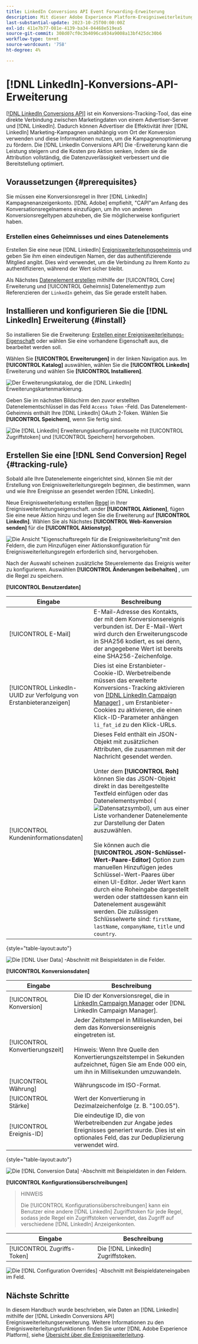 ```yaml
---
title: LinkedIn Conversions API Event Forwarding-Erweiterung
description: Mit dieser Adobe Experience Platform-Ereignisweiterleitungserweiterung können Sie die Leistung Ihrer LinkedIn-Marketingkampagne messen.
last-substantial-update: 2023-10-25T00:00:00Z
exl-id: 411e7b77-081e-4139-ba34-04468e519ea5
source-git-commit: 308d07cf0c3b4096ca934a9008a13bf425dc30b6
workflow-type: tm+mt
source-wordcount: '758'
ht-degree: 4%

---
```


# [!DNL LinkedIn]-Konversions-API-Erweiterung

[[!DNL LinkedIn Conversions API]](https://learn.microsoft.com/en-us/linkedin/marketing/integrations/ads-reporting/conversions-api) ist ein Konversions-Tracking-Tool, das eine direkte Verbindung zwischen Marketingdaten von einem Advertiser-Server und [!DNL LinkedIn]. Dadurch können Advertiser die Effektivität ihrer [!DNL LinkedIn] Marketing-Kampagnen unabhängig vom Ort der Konversion verwenden und diese Informationen nutzen, um die Kampagnenoptimierung zu fördern. Die [!DNL LinkedIn Conversions API] Die -Erweiterung kann die Leistung steigern und die Kosten pro Aktion senken, indem sie die Attribution vollständig, die Datenzuverlässigkeit verbessert und die Bereitstellung optimiert.

## Voraussetzungen {#prerequisites}

Sie müssen eine Konversionsregel in Ihrer [!DNL LinkedIn] Kampagnenanzeigenkonto. [!DNL Adobe] empfiehlt, &quot;CAPI&quot;am Anfang des Konversationsregelnamens einzufügen, um ihn von anderen Konversionsregeltypen abzuheben, die Sie möglicherweise konfiguriert haben.

### Erstellen eines Geheimnisses und eines Datenelements

Erstellen Sie eine neue [!DNL LinkedIn] [Ereignisweiterleitungsgeheimnis](../../../ui/event-forwarding/secrets.md) und geben Sie ihm einen eindeutigen Namen, der das authentifizierende Mitglied angibt. Dies wird verwendet, um die Verbindung zu Ihrem Konto zu authentifizieren, während der Wert sicher bleibt.

Als Nächstes [Datenelement erstellen](../../../ui/managing-resources/data-elements.md#create-a-data-element) mithilfe der [!UICONTROL Core] Erweiterung und [!UICONTROL Geheimnis] Datenelementtyp zum Referenzieren der `LinkedIn` geheim, das Sie gerade erstellt haben.

## Installieren und konfigurieren Sie die [!DNL LinkedIn] Erweiterung {#install}

So installieren Sie die Erweiterung: [Erstellen einer Ereignisweiterleitungs-Eigenschaft](../../../ui/event-forwarding/overview.md#properties) oder wählen Sie eine vorhandene Eigenschaft aus, die bearbeitet werden soll.

Wählen Sie **[!UICONTROL Erweiterungen]** in der linken Navigation aus. Im **[!UICONTROL Katalog]** auswählen, wählen Sie die **[!UICONTROL LinkedIn]** Erweiterung und wählen Sie **[!UICONTROL Installieren]**.

![Der Erweiterungskatalog, der die [!DNL LinkedIn] Erweiterungskartenmarkierung.](../../../images/extensions/server/linkedin/install-extension.png)

Geben Sie im nächsten Bildschirm den zuvor erstellten Datenelementschlüssel in das Feld `Access Token` -Feld. Das Datenelement-Geheimnis enthält Ihre [!DNL LinkedIn] OAuth 2-Token. Wählen Sie **[!UICONTROL Speichern]**, wenn Sie fertig sind.

![Die [!DNL LinkedIn] Erweiterungskonfigurationsseite mit [!UICONTROL Zugriffstoken] und [!UICONTROL Speichern] hervorgehoben.](../../../images/extensions/server/linkedin/configure-extension.png)

## Erstellen Sie eine [!DNL Send Conversion] Regel {#tracking-rule}

Sobald alle Ihre Datenelemente eingerichtet sind, können Sie mit der Erstellung von Ereignisweiterleitungsregeln beginnen, die bestimmen, wann und wie Ihre Ereignisse an gesendet werden [!DNL LinkedIn].

Neue Ereignisweiterleitung erstellen [Regel](../../../ui/managing-resources/rules.md) in Ihrer Ereignisweiterleitungseigenschaft. under **[!UICONTROL Aktionen]**, fügen Sie eine neue Aktion hinzu und legen Sie die Erweiterung auf **[!UICONTROL LinkedIn]**. Wählen Sie als Nächstes **[!UICONTROL Web-Konversion senden]** für die **[!UICONTROL Aktionstyp]**.

![Die Ansicht &quot;Eigenschaftsregeln für die Ereignisweiterleitung&quot;mit den Feldern, die zum Hinzufügen einer Aktionskonfiguration für Ereignisweiterleitungsregeln erforderlich sind, hervorgehoben.](../../../images/extensions/server/linkedin/linkedin-event-action.png)

Nach der Auswahl scheinen zusätzliche Steuerelemente das Ereignis weiter zu konfigurieren. Auswählen **[!UICONTROL Änderungen beibehalten]** , um die Regel zu speichern.

**[!UICONTROL Benutzerdaten]**

| Eingabe | Beschreibung |
| --- | --- |
| [!UICONTROL E-Mail] | E-Mail-Adresse des Kontakts, der mit dem Konversionsereignis verbunden ist. Der E-Mail-Wert wird durch den Erweiterungscode in SHA256 kodiert, es sei denn, der angegebene Wert ist bereits eine SHA256-Zeichenfolge. |
| [!UICONTROL LinkedIn-UUID zur Verfolgung von Erstanbieteranzeigen] | Dies ist eine Erstanbieter-Cookie-ID. Werbetreibende müssen das erweiterte Konversions-Tracking aktivieren von [[!DNL LinkedIn Campaign Manager]](https://www.linkedin.com/help/lms/answer/a423304/enable-first-party-cookies-on-a-linkedin-insight-tag) , um Erstanbieter-Cookies zu aktivieren, die einen Klick-ID-Parameter anhängen `li_fat_id` zu den Klick-URLs. |
| [!UICONTROL Kundeninformationsdaten] | Dieses Feld enthält ein JSON-Objekt mit zusätzlichen Attributen, die zusammen mit der Nachricht gesendet werden.<br><br>Unter dem **[!UICONTROL Roh]** können Sie das JSON-Objekt direkt in das bereitgestellte Textfeld einfügen oder das Datenelementsymbol (![Datensatzsymbol](../../../images/extensions/server/aws/data-element-icon.png)), um aus einer Liste vorhandener Datenelemente zur Darstellung der Daten auszuwählen.<br><br>Sie können auch die **[!UICONTROL JSON-Schlüssel-Wert-Paare-Editor]** Option zum manuellen Hinzufügen jedes Schlüssel-Wert-Paares über einen UI-Editor. Jeder Wert kann durch eine Roheingabe dargestellt werden oder stattdessen kann ein Datenelement ausgewählt werden. Die zulässigen Schlüsselwerte sind: `firstName`, `lastName`, `companyName`, `title` und `country`. |

{style="table-layout:auto"}

![Die [!DNL User Data] -Abschnitt mit Beispieldaten in die Felder.](../../../images/extensions/server/linkedin/configure-extension-user-data.png)

**[!UICONTROL Konversionsdaten]**

| Eingabe | Beschreibung |
| --- | --- |
| [!UICONTROL Konversion] | Die ID der Konversionsregel, die in [LinkedIn Campaign Manager](https://www.linkedin.com/help/lms/answer/a1657171) oder [!DNL LinkedIn Campaign Manager]. |
| [!UICONTROL Konvertierungszeit] | Jeder Zeitstempel in Millisekunden, bei dem das Konversionsereignis eingetreten ist. <br><br> Hinweis: Wenn Ihre Quelle den Konvertierungszeitstempel in Sekunden aufzeichnet, fügen Sie am Ende 000 ein, um ihn in Millisekunden umzuwandeln. |
| [!UICONTROL Währung] | Währungscode im ISO-Format. |
| [!UICONTROL Stärke] | Wert der Konvertierung in Dezimalzeichenfolge (z. B. &quot;100.05&quot;). |
| [!UICONTROL Ereignis-ID] | Die eindeutige ID, die von Werbetreibenden zur Angabe jedes Ereignisses generiert wurde. Dies ist ein optionales Feld, das zur Deduplizierung verwendet wird. |

{style="table-layout:auto"}

![Die [!DNL Conversion Data] -Abschnitt mit Beispieldaten in den Feldern.](../../../images/extensions/server/linkedin/configure-extension-conversions-data.png)

**[!UICONTROL Konfigurationsüberschreibungen]**

>HINWEIS
>
>Die [!UICONTROL Konfigurationsüberschreibungen] kann ein Benutzer eine andere [!DNL LinkedIn] Zugriffstoken für jede Regel, sodass jede Regel ein Zugriffstoken verwendet, das Zugriff auf verschiedene [!DNL LinkedIn] Anzeigenkonten.

| Eingabe | Beschreibung |
| --- | --- |
| [!UICONTROL Zugriffs-Token] | Die [!DNL LinkedIn] Zugriffstoken. |

![Die [!DNL Configuration Overrides] -Abschnitt mit Beispieldateneingaben im Feld.](../../../images/extensions/server/linkedin/configure-extension-configuration-override.png)

## Nächste Schritte

In diesem Handbuch wurde beschrieben, wie Daten an [!DNL LinkedIn] mithilfe der [!DNL LinkedIn Conversions API] Ereignisweiterleitungserweiterung. Weitere Informationen zu den Ereignisweiterleitungsfunktionen finden Sie unter [!DNL Adobe Experience Platform], siehe [Übersicht über die Ereignisweiterleitung](../../../ui/event-forwarding/overview.md).

